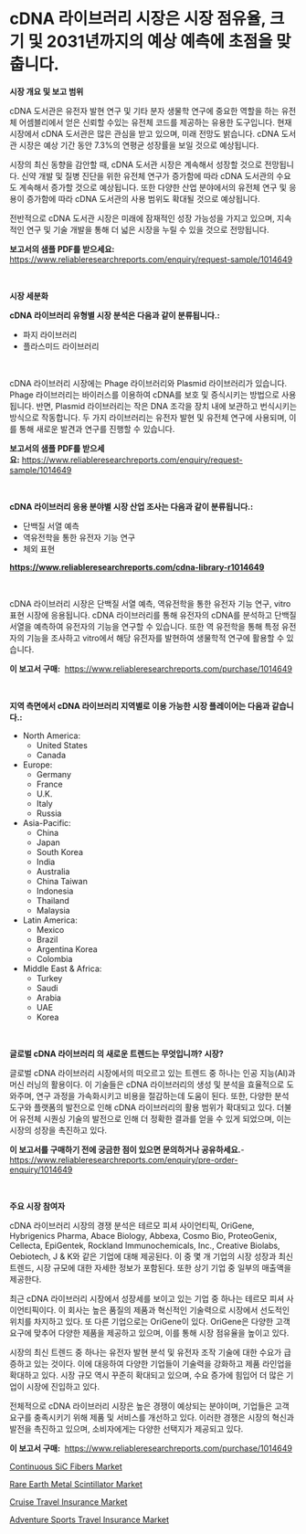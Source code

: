 <p><h1>cDNA 라이브러리 시장은 시장 점유율, 크기 및 2031년까지의 예상 예측에 초점을 맞춥니다.</h1></p><p><strong>시장 개요 및 보고 범위</strong></p>
<p><p>cDNA 도서관은 유전자 발현 연구 및 기타 분자 생물학 연구에 중요한 역할을 하는 유전체 어셈블리에서 얻은 신뢰할 수있는 유전체 코드를 제공하는 유용한 도구입니다. 현재 시장에서 cDNA 도서관은 많은 관심을 받고 있으며, 미래 전망도 밝습니다. cDNA 도서관 시장은 예상 기간 동안 7.3%의 연평균 성장률을 보일 것으로 예상됩니다. </p><p>시장의 최신 동향을 감안할 때, cDNA 도서관 시장은 계속해서 성장할 것으로 전망됩니다. 신약 개발 및 질병 진단을 위한 유전체 연구가 증가함에 따라 cDNA 도서관의 수요도 계속해서 증가할 것으로 예상됩니다. 또한 다양한 산업 분야에서의 유전체 연구 및 응용이 증가함에 따라 cDNA 도서관의 사용 범위도 확대될 것으로 예상됩니다.</p><p>전반적으로 cDNA 도서관 시장은 미래에 잠재적인 성장 가능성을 가지고 있으며, 지속적인 연구 및 기술 개발을 통해 더 넓은 시장을 누릴 수 있을 것으로 전망됩니다.</p></p>
<p><strong>보고서의 샘플 PDF를 받으세요:</strong> <a href="https://www.reliableresearchreports.com/enquiry/request-sample/1014649">https://www.reliableresearchreports.com/enquiry/request-sample/1014649</a></p>
<p>&nbsp;</p>
<p><strong>시장 세분화</strong></p>
<p><strong>cDNA 라이브러리 유형별 시장 분석은 다음과 같이 분류됩니다.:</strong></p>
<p><ul><li>파지 라이브러리</li><li>플라스미드 라이브러리</li></ul></p>
<p>&nbsp;</p>
<p><p>cDNA 라이브러리 시장에는 Phage 라이브러리와 Plasmid 라이브러리가 있습니다. Phage 라이브러리는 바이러스를 이용하여 cDNA를 보호 및 증식시키는 방법으로 사용됩니다. 반면, Plasmid 라이브러리는 작은 DNA 조각을 장치 내에 보관하고 번식시키는 방식으로 작동합니다. 두 가지 라이브러리는 유전자 발현 및 유전체 연구에 사용되며, 이를 통해 새로운 발견과 연구를 진행할 수 있습니다.</p></p>
<p><strong>보고서의 샘플 PDF를 받으세요:</strong>&nbsp;<a href="https://www.reliableresearchreports.com/enquiry/request-sample/1014649">https://www.reliableresearchreports.com/enquiry/request-sample/1014649</a></p>
<p>&nbsp;</p>
<p><strong> cDNA 라이브러리 응용 분야별 시장 산업 조사는 다음과 같이 분류됩니다.:</strong></p>
<p><ul><li>단백질 서열 예측</li><li>역유전학을 통한 유전자 기능 연구</li><li>체외 표현</li></ul></p>
<p><strong><a href="https://www.reliableresearchreports.com/cdna-library-r1014649">https://www.reliableresearchreports.com/cdna-library-r1014649</a></strong></p>
<p>&nbsp;</p>
<p><p>cDNA 라이브러리 시장은 단백질 서열 예측, 역유전학을 통한 유전자 기능 연구, vitro 표현 시장에 응용됩니다. cDNA 라이브러리를 통해 유전자의 cDNA를 분석하고 단백질 서열을 예측하여 유전자의 기능을 연구할 수 있습니다. 또한 역 유전학을 통해 특정 유전자의 기능을 조사하고 vitro에서 해당 유전자를 발현하여 생물학적 연구에 활용할 수 있습니다.</p></p>
<p><strong>이 보고서 구매:</strong>&nbsp; <a href="https://www.reliableresearchreports.com/purchase/1014649">https://www.reliableresearchreports.com/purchase/1014649</a></p>
<p>&nbsp;</p>
<p><strong>지역 측면에서 cDNA 라이브러리 지역별로 이용 가능한 시장 플레이어는 다음과 같습니다.:</strong></p>
<p><ul>
    <li>
        North America:
        <ul>
            <li>United States</li>
            <li>Canada</li>
        </ul>
    </li>
    <li>
        Europe:
        <ul>
            <li>Germany</li>
            <li>France</li>
            <li>U.K.</li>
            <li>Italy</li>
            <li>Russia</li>
        </ul>
    </li>
    <li>
        Asia-Pacific:
        <ul>
            <li>China</li>
            <li>Japan</li>
            <li>South Korea</li>
            <li>India</li>
            <li>Australia</li>
            <li>China Taiwan</li>
            <li>Indonesia</li>
            <li>Thailand</li>
            <li>Malaysia</li>
        </ul>
    </li>
    <li>
        Latin America:
        <ul>
            <li>Mexico</li>
            <li>Brazil</li>
            <li>Argentina Korea</li>
            <li>Colombia</li>
        </ul>
    </li>
    <li>
        Middle East & Africa:
        <ul>
            <li>Turkey</li>
            <li>Saudi</li>
            <li>Arabia</li>
            <li>UAE</li>
            <li>Korea</li>
        </ul>
    </li>
    </ul></p>
<p>&nbsp;</p>
<p><strong>글로벌 cDNA 라이브러리 의 새로운 트렌드는 무엇입니까? 시장?</strong></p>
<p><p>글로벌 cDNA 라이브러리 시장에서의 떠오르고 있는 트렌드 중 하나는 인공 지능(AI)과 머신 러닝의 활용이다. 이 기술들은 cDNA 라이브러리의 생성 및 분석을 효율적으로 도와주며, 연구 과정을 가속화시키고 비용을 절감하는데 도움이 된다. 또한, 다양한 분석 도구와 플랫폼의 발전으로 인해 cDNA 라이브러리의 활용 범위가 확대되고 있다. 더불어 유전체 시퀀싱 기술의 발전으로 인해 더 정확한 결과를 얻을 수 있게 되었으며, 이는 시장의 성장을 촉진하고 있다.</p></p>
<p><strong>이 보고서를 구매하기 전에 궁금한 점이 있으면 문의하거나 공유하세요.</strong>- <a href="https://www.reliableresearchreports.com/enquiry/pre-order-enquiry/1014649">https://www.reliableresearchreports.com/enquiry/pre-order-enquiry/1014649</a></p>
<p>&nbsp;</p>
<p><strong>주요 시장 참여자</strong></p>
<p><p>cDNA 라이브러리 시장의 경쟁 분석은 테르모 피셔 사이언티픽, OriGene, Hybrigenics Pharma, Abace Biology, Abbexa, Cosmo Bio, ProteoGenix, Cellecta, EpiGentek, Rockland Immunochemicals, Inc., Creative Biolabs, Oebiotech, J & K와 같은 기업에 대해 제공된다. 이 중 몇 개 기업의 시장 성장과 최신 트렌드, 시장 규모에 대한 자세한 정보가 포함된다. 또한 상기 기업 중 일부의 매출액을 제공한다.</p><p>최근 cDNA 라이브러리 시장에서 성장세를 보이고 있는 기업 중 하나는 테르모 피셔 사이언티픽이다. 이 회사는 높은 품질의 제품과 혁신적인 기술력으로 시장에서 선도적인 위치를 차지하고 있다. 또 다른 기업으로는 OriGene이 있다. OriGene은 다양한 고객 요구에 맞추어 다양한 제품을 제공하고 있으며, 이를 통해 시장 점유율을 높이고 있다.</p><p>시장의 최신 트렌드 중 하나는 유전자 발현 분석 및 유전자 조작 기술에 대한 수요가 급증하고 있는 것이다. 이에 대응하여 다양한 기업들이 기술력을 강화하고 제품 라인업을 확대하고 있다. 시장 규모 역시 꾸준히 확대되고 있으며, 수요 증가에 힘입어 더 많은 기업이 시장에 진입하고 있다.</p><p>전체적으로 cDNA 라이브러리 시장은 높은 경쟁이 예상되는 분야이며, 기업들은 고객 요구를 충족시키기 위해 제품 및 서비스를 개선하고 있다. 이러한 경쟁은 시장의 혁신과 발전을 촉진하고 있으며, 소비자에게는 다양한 선택지가 제공되고 있다.</p></p>
<p><strong>이 보고서 구매:</strong>&nbsp;&nbsp;<a href="https://www.reliableresearchreports.com/purchase/1014649">https://www.reliableresearchreports.com/purchase/1014649</a></p>
<p><p><a href="https://www.linkedin.com/pulse/decoding-continuous-sic-fibers-market-deep-dive-latest-9e6le?trackingId=2dpALBl3kLkJM0feZw788Q%3D%3D">Continuous SiC Fibers Market</a></p><p><a href="https://www.linkedin.com/pulse/rare-earth-metal-scintillator-market-size-growth-segmentation-2tjge?trackingId=qvN2Lfi1EuN3d8mSxbo1Aw%3D%3D">Rare Earth Metal Scintillator Market</a></p><p><a href="https://github.com/lataunyatinikmelvin59ilbd0dv/Market-Research-Report-List-2/blob/main/cruise-travel-insurance-market.md">Cruise Travel Insurance Market</a></p><p><a href="https://github.com/pgtimber/Market-Research-Report-List-2/blob/main/adventure-sports-travel-insurance-market.md">Adventure Sports Travel Insurance Market</a></p></p>
